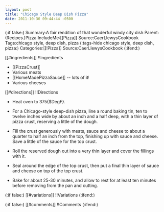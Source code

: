 ```yaml
---
layout: post
title: "Chicago Style Deep Dish Pizza"
date: 2011-10-30 09:44:44 -0500
---
```

(:if false:)
Summary:A fair rendition of that wonderful windy city dish
Parent:(Recipes.)Pizza
IncludeMe:[[Pizza]]
Source:CaerLlewysCookbook
Tags:chicago style, deep dish, pizza
(:tags-hide chicago style, deep dish, pizza:)
Categories:[[!Pizza]]
Source:CaerLlewysCookbook
(:ifend:)

[[#ingredients]]
!!Ingredients
* [[PizzaCrust]]
* Various meats
* [[HomeMadePizzaSauce]] -- lots of it!
* Various cheeses

[[#directions]]
!!Directions

* Heat oven to 375{$DegF}.

* For a Chicago-style deep-dish pizza, line a round baking tin, ten to
  twelve inches wide by about an inch and a half deep, with a thin
  layer of pizza crust, reserving a little of the dough.

* Fill the crust generously with meats, sauce and cheese to about a
  quarter to half an inch from the top, finishing up with sauce and
  cheese.  Save a little of the sauce for the top crust.

* Roll the reserved dough out into a very thin layer and cover the
  fillings with it.

* Seal around the edge of the top crust, then put a final thin layer
  of sauce and cheese on top of the top crust.

* Bake for about 25-30 minutes, and allow to rest for at least ten
  minutes before removing from the pan and cutting. 

(:if false:)
[[#variations]]
!!Variations
(:ifend:)

(:if false:)
[[#comments]]
!!Comments
(:ifend:)


